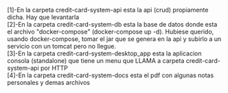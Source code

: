 [1]-En la carpeta credit-card-system-api esta la api (crud) propiamente dicha. Hay que levantarla </br>
[2]-En la carpeta credit-card-system-db esta la base de datos donde esta el archivo "docker-compose" (docker-compose up -d). Hubiese querido, usando docker-compose, tomar el jar que se genera en la api y subirlo a un servicio con un tomcat pero no llegue.</br>
[3]-En la carpeta credit-card-system-desktop_app esta la aplicacion consola (standalone) que tiene un menu que LLAMA a carpeta credit-card-system-api por HTTP</br>
[4]-En la carpeta credit-card-system-docs esta el pdf con algunas notas personales y demas archivos</br>
